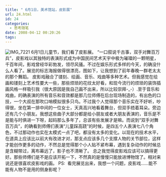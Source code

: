 ```yaml
---
title: " 6月1日，美术馆站，皮影展"
url: 24.html
id: 24
categories:
  - 思考随笔
date: 2008-04-12 00:20:26
tags:
---
```


![IMG_7221](../../../images/2008/04/img-7221.jpg) 6月1日儿童节，我们看了皮影展。 “一口叙说千古事，双手对舞百万兵”，皮影戏以其独特的表演形式成为中国民间艺术天宇中极为璀璨的一颗明星，千百年间，影戏曾经华彩勃发，领尽风骚。不过在娱乐形式多样的今天，的确没什么人看了。展览的标志海报做得很漂亮，图如下，让我想到了前年春晚一群老太太的那个舞蹈。 皮影戏融合了镂刻、绘画、音乐、戏曲等多种艺术。但我感觉在绘画和镂刻上艺术性要大一些，那些烦琐的花纹太好看，和现今流行的烦琐的装饰插画风格一样吸引我（很大原因是我自己画不出来，所以比较崇拜-_-）.至于音乐和戏曲，的确表演的所有音乐和音效都是那几位师傅在后台现场制造的，有出色的口技，一个大叔在那吹口哨模拟很多只鸟。不过我个人觉得那个音乐实在不好听，吵得很，坐在第一排中间的一位女士，天真高兴地看着舞台，但双手捂着耳朵。旁边还有几个小朋友。我想这些曲子大部分都是给小朋友或者大朋友表演的，音乐是不是能与时俱进一下呀，起码那么多年了，总该有些发展才是嘛。而说到“双手对舞百万兵”，的确看到师傅们表演“儿童踩高跷”的时候，是四五个人表演七八个角色，不过那动作也实在太模式一点了吧，都没有太多的变化。以现在的技术水平，在道具上应该比以前大有改进才对，那支点应该多几个支撑人物的关节部位，这样才能创作更多的动作，不然总是觉得那个小人贴不紧布幕，遇到复杂动作的时候总是含糊带过，离布幕远了，影子也不清晰了。 总之我觉得皮影戏应该可以搞得更好。那些师傅们是不是应该开拓一下，不然真的是慢慢只能放进博物馆了。相对来说还是很喜欢皮影戏的画。 PS:  看完展览出来，我想一个问题，皮影戏……能不能有人物不是用的侧身影呢？